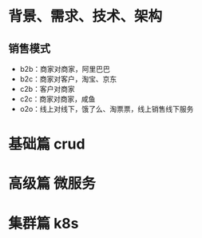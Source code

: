 # 背景、需求、技术、架构
## 销售模式
- b2b：商家对商家，阿里巴巴
- b2c：商家对客户，淘宝、京东
- c2b：客户对商家
- c2c：商家对商家，咸鱼
- o2o：线上对线下，饿了么、淘票票，线上销售线下服务

# 基础篇 crud
# 高级篇 微服务
# 集群篇 k8s
